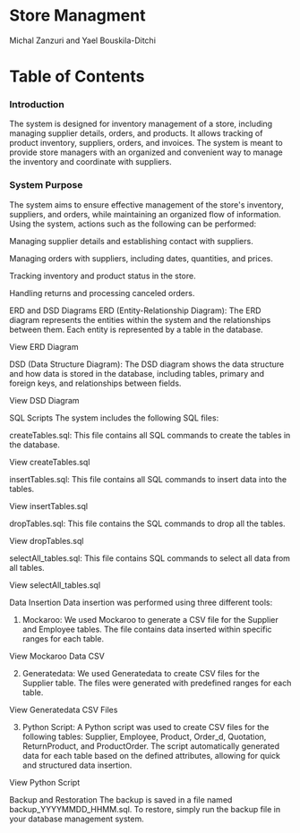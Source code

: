 # Store Managment
Michal Zanzuri and Yael Bouskila-Ditchi
# Table of Contents
### Introduction
The system is designed for inventory management of a store, including managing supplier details, orders, and products. It allows tracking of product inventory, suppliers, orders, and invoices. The system is meant to provide store managers with an organized and convenient way to manage the inventory and coordinate with suppliers.

### System Purpose
The system aims to ensure effective management of the store's inventory, suppliers, and orders, while maintaining an organized flow of information. Using the system, actions such as the following can be performed:

Managing supplier details and establishing contact with suppliers.

Managing orders with suppliers, including dates, quantities, and prices.

Tracking inventory and product status in the store.

Handling returns and processing canceled orders.

ERD and DSD Diagrams
ERD (Entity-Relationship Diagram):
The ERD diagram represents the entities within the system and the relationships between them. Each entity is represented by a table in the database.

View ERD Diagram

DSD (Data Structure Diagram):
The DSD diagram shows the data structure and how data is stored in the database, including tables, primary and foreign keys, and relationships between fields.

View DSD Diagram

SQL Scripts
The system includes the following SQL files:

createTables.sql:
This file contains all SQL commands to create the tables in the database.

View createTables.sql

insertTables.sql:
This file contains all SQL commands to insert data into the tables.

View insertTables.sql

dropTables.sql:
This file contains the SQL commands to drop all the tables.

View dropTables.sql

selectAll_tables.sql:
This file contains SQL commands to select all data from all tables.

View selectAll_tables.sql

Data Insertion
Data insertion was performed using three different tools:

1. Mockaroo:
We used Mockaroo to generate a CSV file for the Supplier and Employee tables. The file contains data inserted within specific ranges for each table.

View Mockaroo Data CSV

2. Generatedata:
We used Generatedata to create CSV files for the Supplier table. The files were generated with predefined ranges for each table.

View Generatedata CSV Files

3. Python Script:
A Python script was used to create CSV files for the following tables: Supplier, Employee, Product, Order_d, Quotation, ReturnProduct, and ProductOrder. The script automatically generated data for each table based on the defined attributes, allowing for quick and structured data insertion.

View Python Script

Backup and Restoration
The backup is saved in a file named backup_YYYYMMDD_HHMM.sql. To restore, simply run the backup file in your database management system.
